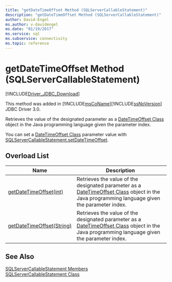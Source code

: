 ```yaml
---
title: "getDateTimeOffset Method (SQLServerCallableStatement)"
description: "getDateTimeOffset Method (SQLServerCallableStatement)"
author: David-Engel
ms.author: v-davidengel
ms.date: "01/19/2017"
ms.service: sql
ms.subservice: connectivity
ms.topic: reference
---
```

# getDateTimeOffset Method (SQLServerCallableStatement)
[!INCLUDE[Driver_JDBC_Download](../../../includes/driver_jdbc_download.md)]

  This method was added in [!INCLUDE[msCoName](../../../includes/msconame-md.md)][!INCLUDE[ssNoVersion](../../../includes/ssnoversion-md.md)] JDBC Driver 3.0.  
  
 Retrieves the value of the designated parameter as a [DateTimeOffset Class](../../../connect/jdbc/reference/datetimeoffset-class.md) object in the Java programming language given the parameter index.  
  
 You can set a [DateTimeOffset Class](../../../connect/jdbc/reference/datetimeoffset-class.md) parameter value with [SQLServerCallableStatement.setDateTimeOffset](../../../connect/jdbc/reference/setdatetimeoffset-method-sqlservercallablestatement.md).  
  
## Overload List  
  
|Name|Description|  
|----------|-----------------|  
|[getDateTimeOffset(int)](../../../connect/jdbc/reference/getdatetimeoffset-method-int.md)|Retrieves the value of the designated parameter as a [DateTimeOffset Class](../../../connect/jdbc/reference/datetimeoffset-class.md) object in the Java programming language given the parameter index.|  
|[getDateTimeOffset(String)](../../../connect/jdbc/reference/getdatetimeoffset-method-string.md)|Retrieves the value of the designated parameter as a [DateTimeOffset Class](../../../connect/jdbc/reference/datetimeoffset-class.md) object in the Java programming language given the parameter index.|  
  
## See Also  
 [SQLServerCallableStatement Members](../../../connect/jdbc/reference/sqlservercallablestatement-members.md)   
 [SQLServerCallableStatement Class](../../../connect/jdbc/reference/sqlservercallablestatement-class.md)  
  
  
